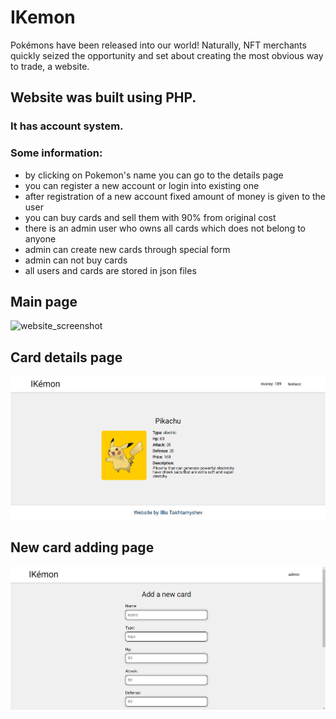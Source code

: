 # IKemon
Pokémons have been released into our world! Naturally, NFT merchants quickly seized the opportunity and set about creating the most obvious way to trade, a website.
## Website was built using PHP.
### It has account system.
### Some information:
* by clicking on Pokemon's name you can go to the details page
* you can register a new account or login into existing one
* after registration of a new account fixed amount of money is given to the user
* you can buy cards and sell them with 90% from original cost
* there is an admin user who owns all cards which does not belong to anyone
* admin can create new cards through special form
* admin can not buy cards
* all users and cards are stored in json files

## Main page
![website_screenshot](./img/index_page_screenshot.png)
## Card details page
![website_screenshot](./img_readme/card_page_screenshot.png)
## New card adding page
![website_screenshot](./img_readme/newcard_page_screenshot.png)